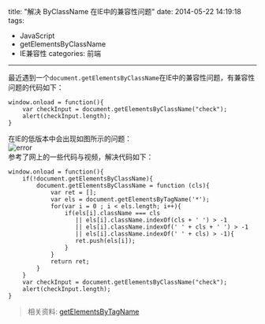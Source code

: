 title: "解决 ByClassName 在IE中的兼容性问题"
date: 2014-05-22 14:19:18
tags: 
  - JavaScript
  - getElementsByClassName
  - IE兼容性
categories: 前端
---

最近遇到一个`document.getElementsByClassName`在IE中的兼容性问题，有兼容性问题的代码如下：
```
window.onload = function(){
    var checkInput = document.getElementsByClassName("check");
    alert(checkInput.length);
}
```
<!-- more -->
在IE的低版本中会出现如图所示的问题：  
![error](//dn-ioliu.qbox.me/error-for-getElementsByClassName.jpg)  
参考了网上的一些代码与视频，解决代码如下：  
```
window.onload = function(){
    if(!document.getElementsByClassName){
        document.getElementsByClassName = function (cls){
            var ret = [];
            var els = document.getElementsByTagName('*');
            for(var i = 0 ; i < els.length; i++){
                if(els[i].className === cls 
                   || els[i].className.indexOf(cls + ' ') > -1 
                   || els[i].className.indexOf(' ' + cls + ' ') > -1 
                   || els[i].className.indexOf(' ' + cls) > -1){
                   ret.push(els[i]);
                }    
            }
            return ret;
        }
    }
    var checkInput = document.getElementsByClassName("check");
    alert(checkInput.length);
}
``` 

> 相关资料:
  [getElementsByTagName](https://developer.mozilla.org/en-US/docs/Web/API/document/getElementsByTagName)
  

